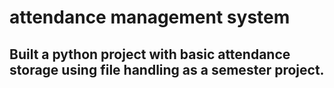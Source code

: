 # attendance management system
## Built a python project with basic attendance storage using file handling as a semester project.
